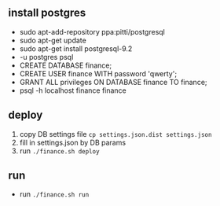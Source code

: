 ## install postgres
* sudo apt-add-repository ppa:pitti/postgresql  
* sudo apt-get update  
* sudo apt-get install postgresql-9.2  
* -u postgres psql  
* CREATE DATABASE finance;  
* CREATE USER finance WITH password 'qwerty';  
* GRANT ALL privileges ON DATABASE finance TO finance;  
* psql -h localhost finance finance  

## deploy
1. copy DB settings file ```cp settings.json.dist settings.json```
2. fill in settings.json by DB params
3. run ```./finance.sh deploy```

## run
* run ```./finance.sh run```